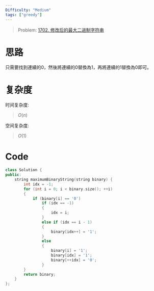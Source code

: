 ```yaml
---
Difficulty: "Medium"
tags: ["greedy"]
---
```


> Problem: [1702. 修改后的最大二进制字符串](https://leetcode.cn/problems/maximum-binary-string-after-change/description/)

# 思路

只需要找到連續的0，然後將連續的0替換為1，再將連續的1替換為0即可。

# 复杂度

时间复杂度:
> $O(n)$

空间复杂度:
> $O(1)$

# Code
```C++
class Solution {
public:
    string maximumBinaryString(string binary) {
        int idx = -1;
        for (int i = 0; i < binary.size(); ++i)
        {
            if (binary[i] == '0')
                if (idx == -1)
                {
                    idx = i;
                }
                else if (idx == i - 1)
                {
                    binary[idx++] = '1';
                }
                else
                {
                    binary[i] = '1';
                    binary[idx] = '1';
                    binary[++idx] = '0';
                }
        }
        return binary;
    }
};
```
  

